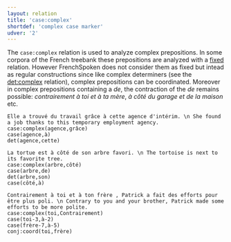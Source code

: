```yaml
---
layout: relation
title: 'case:complex'
shortdef: 'complex case marker'
udver: '2'
---
```


The `case:complex` relation is used to analyze complex prepositions. In some corpora of the French treebank these prepositions are analyzed with a [fixed]() relation. 
However FrenchSpoken does not consider them as fixed but intead as regular constructions since like complex determiners (see the [det:complex]() relation), complex prepositions can be coordinated. 
Moreover in complex prepositions containing a _de_, the contraction of the _de_ remains possible:
_contrairement à toi et à ta mère_, _à côté du garage et de la maison_ etc.

~~~ sdparse
Elle a trouvé du travail grâce à cette agence d'intérim. \n She found a job thanks to this temporary employment agency.
case:complex(agence,grâce)
case(agence,à)
det(agence,cette)
~~~~

~~~ sdparse
La tortue est à côté de son arbre favori. \n The tortoise is next to its favorite tree.
case:complex(arbre,côté)
case(arbre,de)
det(arbre,son)
case(côté,à)
~~~

~~~ sdparse
Contrairement à toi et à ton frère , Patrick a fait des efforts pour être plus poli. \n Contrary to you and your brother, Patrick made some efforts to be more polite.
case:complex(toi,Contrairement)
case(toi-3,à-2)
case(frère-7,à-5)
conj:coord(toi,frère)
~~~
